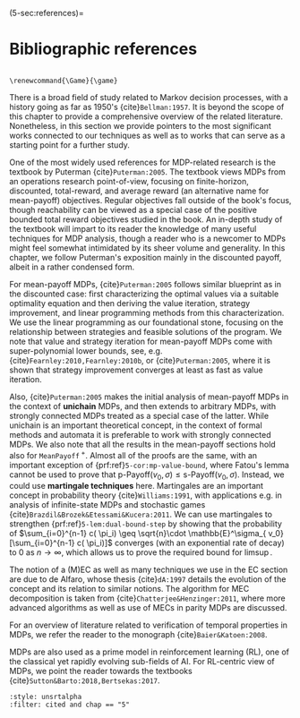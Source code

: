 (5-sec:references)=
# Bibliographic references

```{math}

\renewcommand{\Game}{\game}

```

There is a broad field of study related to Markov decision processes, with a history going as far as  1950's {cite}`Bellman:1957`. It is beyond the scope of this chapter to provide a comprehensive overview of the related literature. Nonetheless, in this section we provide pointers to the most significant works connected to our techniques as well as to works that can serve as a starting point for a further study.

One of the most widely used references for MDP-related research is the textbook by Puterman {cite}`Puterman:2005`. The textbook views MDPs from an operations research point-of-view, focusing on finite-horizon, discounted, total-reward, and average reward (an alternative name for mean-payoff) objectives. Regular objectives fall outside of the book's focus, though reachability can be viewed as a special case of the positive bounded total reward objectives studied in the book. An in-depth study of the textbook will impart to its reader the knowledge of many useful techniques for MDP analysis, though a reader who is a newcomer to MDPs might feel somewhat intimidated by its sheer volume and generality. In this chapter, we follow Puterman's exposition mainly in the discounted payoff, albeit in a rather condensed form. 

For mean-payoff MDPs, {cite}`Puterman:2005` follows similar blueprint as in the discounted case: first characterizing the optimal values via a suitable optimality equation and then deriving the value iteration, strategy improvement, and linear programming methods from this characterization. We use the linear programming as our foundational stone, focusing on the relationship between strategies and feasible solutions of the program. We note that value and strategy iteration for mean-payoff MDPs come with super-polynomial lower bounds, see, e.g. {cite}`Fearnley:2010,Fearnley:2010b`, or {cite}`Puterman:2005`, where it is shown that strategy improvement converges at least as fast as value iteration.

Also, {cite}`Puterman:2005` makes the initial analysis of mean-payoff MDPs in the context of **unichain** MDPs, and then extends to arbitrary MDPs, with strongly connected MDPs treated as a special case of the latter. While unichain is an important theoretical concept, in the context of formal methods and automata it is preferable to work with strongly connected MDPs. We also note that all the results in the mean-payoff sections hold also for $\mathtt{MeanPayoff}^{\;+}$. Almost all of the proofs are the same, with an important exception of {prf:ref}`5-cor:mp-value-bound`, where Fatou's lemma cannot be used to prove that $\textsf{p-Payoff}( v_0,\sigma) \leq  \textsf{s-Payoff}( v_0,\sigma)$. Instead, we could use **martingale techniques** here. Martingales are an important concept in probability theory {cite}`Williams:1991`, with applications e.g. in analysis of infinite-state MDPs and stochastic games {cite}`Brazdil&Brozek&Etessami&Kucera:2011`. We can use martingales to strengthen {prf:ref}`5-lem:dual-bound-step` by showing that the probability  of $\sum_{i=0}^{n-1} c( \pi_i) \geq \sqrt{n}\cdot  \mathbb{E}^\sigma_{ v_0}[\sum_{i=0}^{n-1} c( \pi_i)]$ converges (with an exponential rate of decay) to $0$ as $n\rightarrow \infty$, which allows us to prove the required bound for $\limsup$.

 The notion of a (M)EC as well as many techniques we use in the EC section are due to de Alfaro, whose thesis {cite}`dA:1997` details the evolution of the concept and its relation to similar notions. The algorithm for MEC decomposition is taken from {cite}`Chatterjee&Henzinger:2011`, where more advanced algorithms as well as use of MECs in parity MDPs are discussed.

For an overview of literature related to verification of temporal properties in MDPs, we refer the reader to the monograph {cite}`Baier&Katoen:2008`.

MDPs are also used as a prime model in reinforcement learning (RL), one of the classical yet rapidly evolving sub-fields of AI. For RL-centric view of MDPs, we point the reader towards the textbooks {cite}`Sutton&Barto:2018,Bertsekas:2017`.


```{bibliography}
:style: unsrtalpha
:filter: cited and chap == "5"
```